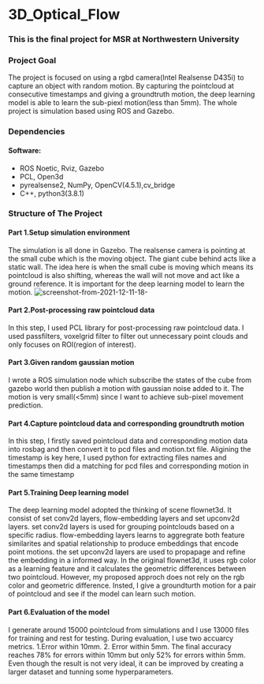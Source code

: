 # 3D_Optical_Flow
### This is the final project for MSR at Northwestern University
### Project Goal

The project is focused on using a rgbd camera(Intel Realsense D435i) to capture an object with random motion. By capturing the pointcloud at consecutive timestamps and giving a groundtruth motion, the deep learning model is able to learn the sub-piexl motion(less than 5mm). The whole project is simulation based using ROS and Gazebo.

### Dependencies
#### Software:
* ROS Noetic, Rviz, Gazebo
* PCL, Open3d
* pyrealsense2, NumPy, OpenCV(4.5.1),cv_bridge
* C++, python3(3.8.1)

### Structure of The Project
#### Part 1.Setup simulation environment

The simulation is all done in Gazebo. The realsense camera is pointing at the small cube which is the moving object. The giant cube behind acts like a static wall. The idea here is when the small cube is moving which means its pointcloud is also shifting, whereas the wall will not move and act like a ground reference. It is important for the deep learning model to learn the motion.
![screenshot-from-2021-12-11-18-](https://user-images.githubusercontent.com/70287453/145702636-4ffe441d-6626-43e1-ae83-daf4163bf32a.png)

#### Part 2.Post-processing raw pointcloud data
In this step, I used PCL library for post-processing raw pointcloud data. I used passfilters, voxelgrid filter to filter out unnecessary point clouds and only focuses on ROI(region of interest).

#### Part 3.Given random gaussian motion

I wrote a ROS simulation node which subscribe the states of the cube from gazebo world then publish a motion with gaussian noise added to it. The motion is very small(<5mm) since I want to achieve sub-pixel movement prediction.

#### Part 4.Capture pointcloud data and corresponding groundtruth motion

In this step, I firstly saved pointcloud data and corresponding motion data into rosbag and then convert it to pcd files and motion.txt file. Aligining the timestamp is key here, I used python for extracting files names and timestamps then did a matching for pcd files and corresponding motion in the same timestamp 

#### Part 5.Training Deep learning model

The deep learning model adopted the thinking of scene flownet3d. It consist of set conv2d layers, flow-embedding layers and set upconv2d layers. set conv2d layers is used for grouping pointclouds based on a specific radius. flow-embedding layers learns to aggregrate both feature similarites and spatial relationship to produce embeddings that encode point motions. the set upconv2d layers are used to propapage and refine the embedding in a informed way. In the original flownet3d, it uses rgb color as a learning feature and it calculates the geometric differences between two pointcloud. However, my proposed approch does not rely on the rgb color and geometric difference. Insted, I give a groundturth motion for a pair of pointcloud and see if the model can learn such motion.

#### Part 6.Evaluation of the model

I generate around 15000 pointcloud from simulations and I use 13000 files for training and rest for testing. During evaluation, I use two accuarcy metrics. 1.Error within 10mm. 2. Error within 5mm. The final accuracy reaches 78% for errors within 10mm but only 52% for errors within 5mm. Even though the result is not very ideal, it can be improved by creating a larger dataset and tunning some hyperparameters.
